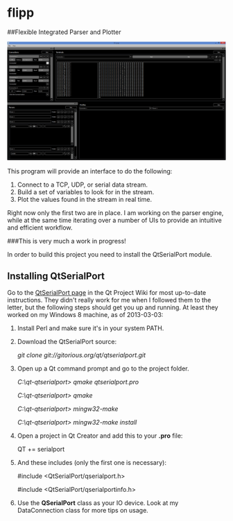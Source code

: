 flipp
==========

##Flexible Integrated Parser and Plotter

![flipp Screenshot - Windows 8](./window.png "2013-03-14")

This program will provide an interface to do the following:

1. Connect to a TCP, UDP, or serial data stream.
2. Build a set of variables to look for in the stream.
3. Plot the values found in the stream in real time.

Right now only the first two are in place. I am working on the parser engine, while at the same time iterating over a number of UIs to provide an intuitive and efficient workflow.

###This is very much a work in progress!

In order to build this project you need to install the QtSerialPort module.

## Installing QtSerialPort

Go to the [QtSerialPort page](http://qt-project.org/wiki/QtSerialPort) in the Qt Project Wiki for most up-to-date instructions. They didn't really work for me when I followed them to the letter, but the following steps should get you up and running. At least they worked on my Windows 8 machine, as of 2013-03-03:

1. Install Perl and make sure it's in your system PATH.
2. Download the QtSerialPort source:

    *git clone git://gitorious.org/qt/qtserialport.git*
3. Open up a Qt command prompt and go to the project folder.

    *C:\qt-qtserialport> qmake qtserialport.pro*
	
	*C:\qt-qtserialport> qmake*
	
	*C:\qt-qtserialport> mingw32-make*
	
	*C:\qt-qtserialport> mingw32-make install*
4. Open a project in Qt Creator and add this to your **.pro** file:
    
	QT += serialport
5. And these includes (only the first one is necessary):

    \#include \<QtSerialPort/qserialport.h>

    \#include \<QtSerialPort/qserialportinfo.h>
6. Use the **QSerialPort** class as your IO device. Look at my DataConnection class for more tips on usage.

